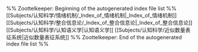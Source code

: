 %% Zoottelkeeper: Beginning of the autogenerated index file list  %%
 [[Subjects/认知科学/情绪机制/_Index_of_情绪机制|_Index_of_情绪机制]]
 [[Subjects/认知科学/整合信息论/_Index_of_整合信息论|_Index_of_整合信息论]]
 [[Subjects/认知科学/认知语义学|认知语义学]]
 [[Subjects/认知科学/近似数量表征系统|近似数量表征系统]]
%% Zoottelkeeper: End of the autogenerated index file list  %%
